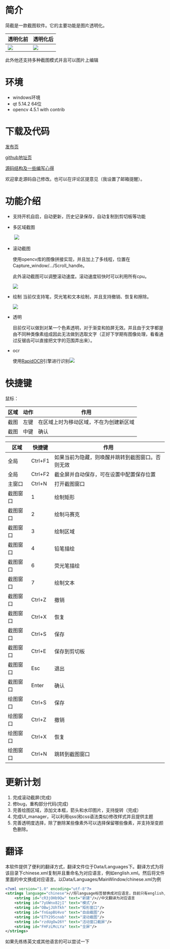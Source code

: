 # 简介

简截是一款截图软件。它的主要功能是图片透明化。

| 透明化前|透明化后 |
|-|-|
| <img src="https://xinhecuican.tech/images/%E7%AE%80%E6%88%AA1.png"> | <img src="https://xinhecuican.tech/images/%E7%AE%80%E6%88%AA2.png"> |

此外他还支持多种截图模式并且可以图片上编辑



# 环境



* windows环境
* qt 5.14.2 64位
* opencv 4.5.1 with contrib

# 下载及代码

[发布页](https://xinhecuican.github.io/post/f0fbe9f2.html#%E7%AE%80%E4%BB%8B)

[github地址页](https://github.com/xinhecuican/easy-capture)

[源码结构及一些编写心得](https://xinhecuican.github.io/post/35b71592.html)

欢迎拿走源码自己修改。也可以在评论区提意见（我设置了邮箱提醒）。

# 功能介绍


* 支持开机自启，自动更新，历史记录保存，自动复制到剪切板等功能

* 多区域截图

  ​     ![](https://xinhecuican.tech/images/%E7%AE%80%E6%88%AA3.gif)

* 滚动截图

	使用opencv库的图像拼接实现，并且加上了多线程，位置在Capture_window/.../Scroll_handle。

	
	
	此外滚动截图可以调整滚动速度。滚动速度较快时可以利用所有cpu。
	
	![](https://xinhecuican.tech/images/%E7%AE%80%E6%88%AA8.gif)
	
* 绘制
	当前仅支持笔，荧光笔和文本绘制，并且支持撤销、恢复和擦除。

	![](https://xinhecuican.tech/images/%E7%AE%80%E6%88%AA6.gif)

* 透明

	目前仅可以做到对某一个色素透明，对于渐变和拍屏无效。并且由于文字都是由不同种类像素组成因此无法做到选取文字（正好下学期有图像处理，看看通过反锯齿可以直接把文字的范围弄出来）。
	
* ocr

  使用[RapidOCR](https://github.com/RapidAI/RapidOCR)引擎进行识别![](https://xinhecuican.tech/images/简截9.png)

# 快捷键

鼠标：

| 区域 | 动作 | 作用 |
|-|-|-|
| 截图 | 左键 | 在区域上时为移动区域，不在为创建新区域 |
| 截图 | 中键 | 确认 |


| 区域 | 快捷键 | 作用 |
|-|-|-|
| 全局 | Ctrl+F1 | 如果当前为隐藏，则唤醒并跳转到截图窗口。否则无效 |
| 全局 | Ctrl+F2 | 截全屏并自动保存，可在设置中配置保存位置 |
| 主窗口 | Ctrl+N | 打开截图窗口 |
| 截图窗口 | 1 | 绘制矩形 |
| 截图窗口 | 2 | 绘制马赛克 |
| 截图窗口 | 3 | 绘制区域 |
| 截图窗口 | 4 | 铅笔描绘 |
| 截图窗口 | 6 | 荧光笔描绘 |
| 截图窗口 | 7 | 绘制文本 |
| 截图窗口 | Ctrl+Z | 撤销 |
| 截图窗口 | Ctrl+X | 恢复 |
| 截图窗口 | Ctrl+S | 保存 |
| 截图窗口 | Ctrl+E | 保存到剪切板 |
| 截图窗口 | Esc | 退出 |
| 截图窗口 | Enter | 确认 |
| 绘图窗口 | Ctrl+S | 保存 |
| 绘图窗口 | Ctrl+Z | 撤销 |
| 绘图窗口 | Ctrl+X | 恢复 |
| 绘图窗口 | Ctrl+N | 跳转到截图窗口 |

# 更新计划

1. 完成滚动截屏(完成)
2. 修bug，重构部分代码(完成)
3. 完善绘图区域，添加文本框，箭头和水印图片，支持旋转（完成）
4. 完成UI_manager，可以利用qss(和css语法类似)修改样式并且提供主题
5. 完善透明度选择，除了删除某些像素外可以选择保留哪些像素，并支持渐变颜色删除。

# 翻译

本软件提供了便利的翻译方式，翻译文件位于Data/Languages下。翻译方式为将该目录下chinese.xml复制并且重命名为对应语言，例如english.xml。然后将文件里面的中文换成对应语言。以Data/Languages/MainWindow/chinese.xml为例

```xml
<?xml version="1.0" encoding="utf-8"?>
<strings language="chinese">//将language标签替换成对应语言，目前只有english,如果想翻译其他语言请先和作者联系
    <string id="cR3jOHb9Qw" text="新建"/>//中文翻译为对应语言
    <string id="7yUWnx82jI" text="模式"/>
    <string id="OBwjJUhTkh" text="矩形窗口"/>
    <string id="fnGapBU4vo" text="自由截图"/>
    <string id="ETY295cnab" text="滚动截图"/>
    <string id="rzdUgOw26Y" text="活动窗口截屏"/>
    <string id="FHFzLMcLYa" text="全屏"/>
</strings>
```
如果先练练英文或其他语言的可以尝试一下
